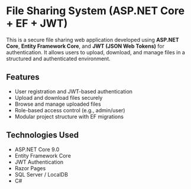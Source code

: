 # File Sharing System (ASP.NET Core + EF + JWT)

This is a secure file sharing web application developed using **ASP.NET Core**, **Entity Framework Core**, and **JWT (JSON Web Tokens)** for authentication. It allows users to upload, download, and manage files in a structured and authenticated environment.

## Features

- User registration and JWT-based authentication
- Upload and download files securely
- Browse and manage uploaded files
- Role-based access control (e.g., admin/user)
- Modular project structure with EF migrations

## Technologies Used

- ASP.NET Core 9.0
- Entity Framework Core
- JWT Authentication
- Razor Pages
- SQL Server / LocalDB
- C#
